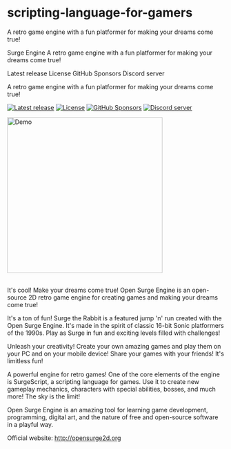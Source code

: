 # scripting-language-for-gamers
A retro game engine with a fun platformer for making your dreams come true!




Surge Engine
A retro game engine with a fun platformer for making your dreams come true!

Latest release License GitHub Sponsors Discord server

A retro game engine with a fun platformer for making your dreams come true!

[![Latest release](https://img.shields.io/github/v/release/alemart/opensurge?color=blue)](https://github.com/alemart/opensurge/releases)
[![License](https://img.shields.io/github/license/alemart/opensurge?color=brightgreen)](#license)
[![GitHub Sponsors](https://img.shields.io/github/sponsors/alemart?logo=github)](https://github.com/sponsors/alemart)
[![Discord server](https://img.shields.io/discord/493384707937927178?color=5662f6&logo=discord&logoColor=white)](https://discord.gg/w8JqM7m)

<img src="https://opensurge2d.org/surge-demo.gif" alt="Demo" height="360">
<br><br>
</div>



It's cool!
Make your dreams come true! Open Surge Engine is an open-source 2D retro game engine for creating games and making your dreams come true!

It's a ton of fun! Surge the Rabbit is a featured jump 'n' run created with the Open Surge Engine. It's made in the spirit of classic 16-bit Sonic platformers of the 1990s. Play as Surge in fun and exciting levels filled with challenges!

Unleash your creativity! Create your own amazing games and play them on your PC and on your mobile device! Share your games with your friends! It's limitless fun!

A powerful engine for retro games! One of the core elements of the engine is SurgeScript, a scripting language for games. Use it to create new gameplay mechanics, characters with special abilities, bosses, and much more! The sky is the limit!

Open Surge Engine is an amazing tool for learning game development, programming, digital art, and the nature of free and open-source software in a playful way.

Official website: http://opensurge2d.org
